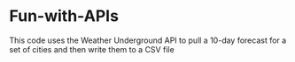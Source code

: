 # Fun-with-APIs

This code uses the Weather Underground API to pull a 10-day forecast for a set of cities and then write them to a CSV file
